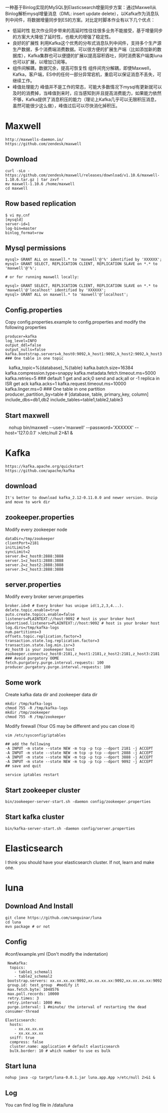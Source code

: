 一种基于Binlog实现的MySQL到Elasticsearch增量同步方案：通过Maxwell从Binlog解析mysql增量消息（DML: insert update delete），以Kafka作为消息队列中间件，将数据增量同步到ES的方案。对比定时脚本作业有以下几个优点：

 - 低延时性
批次作业同步带来的高延时性往往很多业务不能接受，基于增量同步的方案大大降低了延时性，也极大的增强了稳定性。
 - 良好的扩展性
利用Kafka这个优秀的分布式消息队列中间件，支持多个生产源生产数据，多个消费端消费数据。可以很方便的扩展生产端（比如添加新的数据库），Kafka集群也可以便捷的扩展以提高容积吞吐，同时消费客户端类luna也可以扩展，以增加订阅等。
 - 组件间解耦，数据冗余，提高可恢复性
组件间充分解耦，即使Maxwell，Kafka，客户端，ES中的任何一部分异常宕机，重启可以保证消息不丢失，可继续工作。
 - 峰值处理能力
峰值并不是工作的常态，可能大多数情况下mysql有更新就可以及时的消费掉，当峰值到来时，应当感知到并且提高消费能力，如果能力依然不够，Kafka提供了消息积压的能力（理论上Kafka几乎可以无限积压消息，虽然可能很少这么做），峰值过后可以尽快消化掉积压。

# Maxwell
    http://maxwells-daemon.io/
    https://github.com/zendesk/maxwell
## Download

    curl -sLo - https://github.com/zendesk/maxwell/releases/download/v1.10.6/maxwell-1.10.6.tar.gz | tar zxvf -
    mv maxwell-1.10.6 /home/maxwell
    cd maxwell
    
## Row based replication

    $ vi my.cnf
    [mysqld]
    server-id=1
    log-bin=master
    binlog_format=row

## Mysql permissions

    mysql> GRANT ALL on maxwell.* to 'maxwell'@'%' identified by 'XXXXXX';
    mysql> GRANT SELECT, REPLICATION CLIENT, REPLICATION SLAVE on *.* to 'maxwell'@'%';

    # or for running maxwell locally:

    mysql> GRANT SELECT, REPLICATION CLIENT, REPLICATION SLAVE on *.* to 'maxwell'@'localhost' identified by 'XXXXXX';
    mysql> GRANT ALL on maxwell.* to 'maxwell'@'localhost';

## Config.properties

Copy config.properties.example to config.properties and modify the following properties

    producer=kafka
    log_level=INFO
    output_ddl=false
    output_nulls=false
    kafka.bootstrap.servers=k_host0:9092,k_host1:9092,k_host2:9092,k_host3:9092,k_host4:9092
    ### One table in one topic
    kafka_topic=%{database}_%{table}
    kafka.batch.size=16384
    kafka.compression.type=snappy
    kafka.metadata.fetch.timeout.ms=5000
    kafka.retries=5
    ### default 1 get and ack;0 send and ack;all or -1 replica in ISR get ack
    kafka.acks=1
    kafka.request.timeout.ms=10000
    kafka.linger.ms=0
    ### One table in one partition
    producer_partition_by=table # [database, table, primary_key, column]
    include_dbs=db1,db2
    include_tables=table1,table2,table3

## Start maxwell

    nohup bin/maxwell --user='maxwell' --password='XXXXXX' --host='127.0.0.1' >/etc/null 2>&1 &
    
# Kafka
    https://kafka.apache.org/quickstart
    https://github.com/apache/kafka

## download

    It's better to download kafka_2.12-0.11.0.0 and newer version. Unzip and move to work dir

## zookeeper.properties

Modify every zookeeper node

    dataDir=/tmp/zookeeper
    clientPort=2181
    initLimit=5
    syncLimit=2
    server.0=z_host0:2888:3888
    server.1=z_host1:2888:3888
    server.2=z_host2:2888:3888
    server.3=z_host3:2888:3888
	
## server.properties

Modify every broker server.properties

    broker.id=0 # Every broker has unique id(1,2,3,4...).  
    delete.topic.enable=true    
    auto.create.topics.enable=false
    listeners=PLAINTEXT://host:9092 # host is your broker host 
    advertised.listeners=PLAINTEXT://host:9092 # host is your broker host
    log.dirs=/tmp/kafka-logs
    num.partitions=3
    offsets.topic.replication.factor=3
    transaction.state.log.replication.factor=3
    transaction.state.log.min.isr=3
    #z_host0 is your zookeeper host
    zookeeper.connect=z_host0:2181,z_host1:2181,z_host2:2181,z_host3:2181
    ### Avoid purgatory OOME 
    fetch.purgatory.purge.interval.requests: 100
    producer.purgatory.purge.interval.requests: 100

## Some work

Create kafka data dir and zookeeper data dir

    mkdir /tmp/kafka-logs
    chmod 755 -R /tmp/kafka-logs
    mkdir /tmp/zookeeper
    chmod 755 -R /tmp/zookeeper
    
Modify firewall (Your OS may be different and you can close it)
    
    vim /etc/sysconfig/iptables
    
    ## add the following
    -A INPUT -m state --state NEW -m tcp -p tcp --dport 2181 -j ACCEPT
    -A INPUT -m state --state NEW -m tcp -p tcp --dport 2888 -j ACCEPT
    -A INPUT -m state --state NEW -m tcp -p tcp --dport 3888 -j ACCEPT
    -A INPUT -m state --state NEW -m tcp -p tcp --dport 9092 -j ACCEPT
    ## save and quit
    
    service iptables restart

## Start zookeeper cluster

    bin/zookeeper-server-start.sh -daemon config/zookeeper.properties

## Start kafka cluster

    bin/kafka-server-start.sh -daemon config/server.properties
    
# Elasticsearch

I think you should have your elasticsearch cluster. If not, learn and make one.

# luna

## Download And Install
    git clone https://github.com/sanguinar/luna
    cd luna
    mvn package # or not

## Config 
 #conf/example.yml (Don't modify the indentation)
 
     NewKafka:
      topics:
        - table1_schemal1
        - table2_schemal2
     bootstrap.servers: xx.xx.xx.xx:9092,xx.xx.xx.xx:9092,xx.xx.xx.xx:9092
     group.id: test_group  #modify it
     max.fetch.byte: 1048576
     max.poll.records: 10000
     retry.times: 3
     retry.interval: 1000 #ms 
     purge.interval: 1 #minute/ the interval of restarting the dead consumer-thread  

    Elasticsearch:
      hosts:
        - xx.xx.xx.xx
        - xx.xx.xx.xx
      sniff: true
      compress: false
      cluster.name: application # default elasticsearch
      bulk.border: 10 # which number to use es bulk 

## Start luna
    nohup java -cp target/luna-0.0.1.jar luna.app.App >/etc/null 2>&1 &

## Log
   You can find log file in /data/luna
